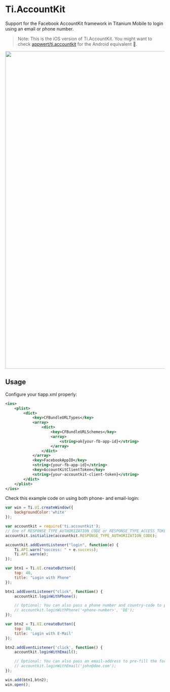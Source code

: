 # Ti.AccountKit

Support for the Facebook AccountKit framework in Titanium Mobile to login using an email or phone number.

> Note: This is the iOS version of Ti.AccountKit. You might want to check [appwert/ti.accountkit](https://github.com/AppWerft/Ti.AccountKit) for the Android equivalent 🚀.

<img src="http://abload.de/img/screens1yk59.jpg" width="1000" />

## Usage

Configure your tiapp.xml properly:

```xml
<ios>
    <plist>
        <dict>
            <key>CFBundleURLTypes</key>
            <array>
                <dict>
                    <key>CFBundleURLSchemes</key>
                    <array>
                        <string>ak{your-fb-app-id}</string>
                    </array>
                </dict>
            </array>
            <key>FacebookAppID</key>
            <string>{your-fb-app-id}</string>
            <key>AccountKitClientToken</key>
            <string>{your-accountkit-client-token}</string>
        </dict>
    </plist>
</ios>
```

Check this example code on using both phone- and email-login: 

```javascript
var win = Ti.UI.createWindow({
    backgroundColor:'white'
});

var accountkit = require('ti.accountkit');
// One of RESPONSE_TYPE_AUTHORIZATION_CODE or RESPONSE_TYPE_ACCESS_TOKEN
accountkit.initialize(accountkit.RESPONSE_TYPE_AUTHORIZATION_CODE);

accountkit.addEventListener("login", function(e) {
    Ti.API.warn("success: " + e.success);
    Ti.API.warn(e);
});

var btn1 = Ti.UI.createButton({
    top: 40,
    title: "Login with Phone"
});

btn1.addEventListener("click", function() {
    accountkit.loginWithPhone();

    // Optional: You can also pass a phone number and country-code to pre-fill the form
    // accountkit.loginWithPhone('<phone-number>', 'DE');
});

var btn2 = Ti.UI.createButton({
    top: 80,
    title: 'Login with E-Mail'
});

btn2.addEventListener('click', function() {
    accountkit.loginWithEmail();

    // Optional: You can also pass an email-address to pre-fill the form
    // accountkit.loginWithEmail('john@doe.com');
});

win.add(btn1,btn2);
win.open();
```

